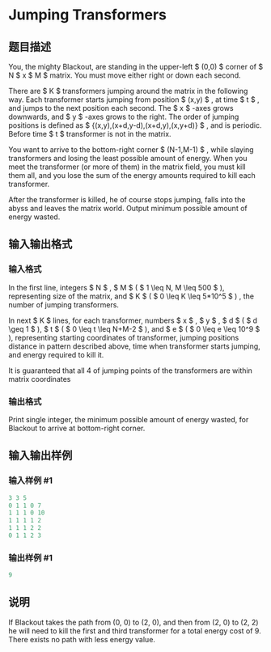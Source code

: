 # Jumping Transformers

## 题目描述

You, the mighty Blackout, are standing in the upper-left $ (0,0) $ corner of $ N $ x $ M $ matrix. You must move either right or down each second.

There are $ K $ transformers jumping around the matrix in the following way. Each transformer starts jumping from position $ (x,y) $ , at time $ t $ , and jumps to the next position each second. The $ x $ -axes grows downwards, and $ y $ -axes grows to the right. The order of jumping positions is defined as $ {(x,y),(x+d,y-d),(x+d,y),(x,y+d)} $ , and is periodic. Before time $ t $ transformer is not in the matrix.

You want to arrive to the bottom-right corner $ (N-1,M-1) $ , while slaying transformers and losing the least possible amount of energy. When you meet the transformer (or more of them) in the matrix field, you must kill them all, and you lose the sum of the energy amounts required to kill each transformer.

After the transformer is killed, he of course stops jumping, falls into the abyss and leaves the matrix world. Output minimum possible amount of energy wasted.

## 输入输出格式

### 输入格式

In the first line, integers $ N $ , $ M $ ( $ 1 \leq N, M \leq 500 $ ), representing size of the matrix, and $ K $ ( $ 0 \leq K \leq 5*10^5 $ ) , the number of jumping transformers.

In next $ K $ lines, for each transformer, numbers $ x $ , $ y $ , $ d $ ( $ d \geq 1 $ ), $ t $ ( $ 0 \leq t \leq N+M-2 $ ), and $ e $ ( $ 0 \leq e \leq 10^9 $ ), representing starting coordinates of transformer, jumping positions distance in pattern described above, time when transformer starts jumping, and energy required to kill it.

It is guaranteed that all 4 of jumping points of the transformers are within matrix coordinates

### 输出格式

Print single integer, the minimum possible amount of energy wasted, for Blackout to arrive at bottom-right corner.

## 输入输出样例

### 输入样例 #1

```cpp
3 3 5
0 1 1 0 7
1 1 1 0 10
1 1 1 1 2
1 1 1 2 2
0 1 1 2 3

```
### 输出样例 #1

```cpp
9
```


## 说明

If Blackout takes the path from (0, 0) to (2, 0), and then from (2, 0) to (2, 2) he will need to kill the first and third transformer for a total energy cost of 9. There exists no path with less energy value.

